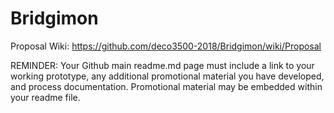 # Bridgimon

Proposal Wiki: https://github.com/deco3500-2018/Bridgimon/wiki/Proposal

REMINDER: Your Github main readme.md page must include a link to your working
prototype, any additional promotional material you have developed, and process
documentation. Promotional material may be embedded within your readme file.